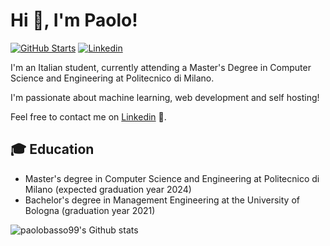 # Hi 👋, I'm Paolo!
[![GitHub Starts](https://img.shields.io/github/stars/paolobasso99?label=github&color=181717&logo=github&style=for-the-badge)](https://github.com/paolobasso99)
[![Linkedin](https://img.shields.io/badge/linked-in-369?style=for-the-badge&logo=linkedin&logoColor=white&color=blue)](https://www.linkedin.com/in/paolobasso99/)

I'm an Italian student, currently attending a Master's Degree in Computer Science and Engineering at Politecnico di Milano.

I'm passionate about machine learning, web development and self hosting!

Feel free to contact me on [Linkedin](https://www.linkedin.com/in/paolobasso99) :rocket:.

## :mortar_board: Education
- Master's degree in Computer Science and Engineering at Politecnico di Milano (expected graduation year 2024)
- Bachelor's degree in Management Engineering at the University of Bologna (graduation year 2021)

![paolobasso99's Github stats](https://github-readme-stats.vercel.app/api?username=paolobasso99&show_icons=true)
